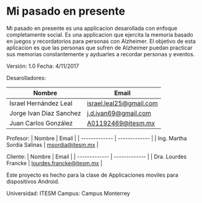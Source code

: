 # Mi pasado en presente

Mi pasado en presente es una applicacion desarollada con enfoque completamente social. Es una applicacion que ejercita la memoria basado
en juegos y recordatorios para personas con Alzheimer. El objetivo de esta aplicacion es que las personas que sufren de Alzheimer puedan
practicar sus memorias constantemente y ayduarles a recordar personas y eventos.

Versión: 1.0
Fecha: 4/11/2017

Desarolladores:

| Nombre  | Email |
| ------------- | ------------- |
| Israel Hernández Leal  | israel.leal25@gmail.com  |
| Jorge Ivan Diaz Sanchez | j.d.ivan69@gmail.com  |
| Juan Carlos González  | A01192469@itesm.mx |

Profesor:
| Nombre  | Email |
| ------------- | ------------- |
| Ing. Martha Sordia Salinas | msordia@itesm.mx |


Cliente:
| Nombre  | Email |
| ------------- | ------------- |
| Dra. Lourdes Francke | lourdes.francke@itesm.mx |


Este proyecto es hecho para la clase de Applicaciones moviles para dispositivos Android.

Universidad: ITESM
Campus: Campus Monterrey

